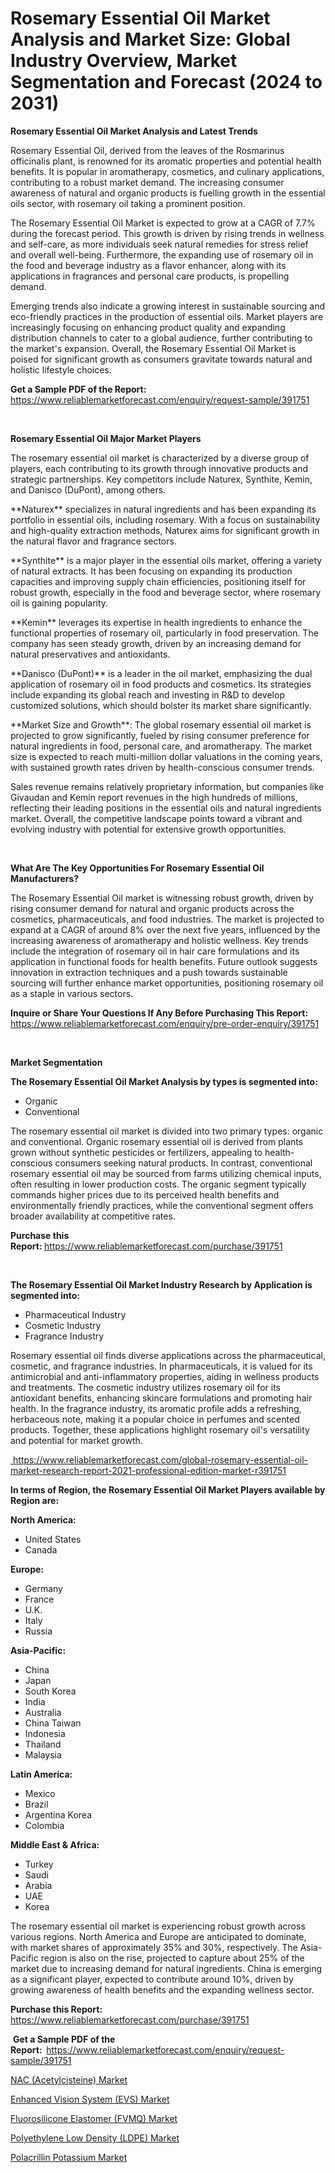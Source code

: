<p><h1>Rosemary Essential Oil Market Analysis and Market Size: Global Industry Overview, Market Segmentation and Forecast (2024 to 2031)</h1></p><p><strong>Rosemary Essential Oil Market Analysis and Latest Trends</strong></p>
<p><p>Rosemary Essential Oil, derived from the leaves of the Rosmarinus officinalis plant, is renowned for its aromatic properties and potential health benefits. It is popular in aromatherapy, cosmetics, and culinary applications, contributing to a robust market demand. The increasing consumer awareness of natural and organic products is fuelling growth in the essential oils sector, with rosemary oil taking a prominent position.</p><p>The Rosemary Essential Oil Market is expected to grow at a CAGR of 7.7% during the forecast period. This growth is driven by rising trends in wellness and self-care, as more individuals seek natural remedies for stress relief and overall well-being. Furthermore, the expanding use of rosemary oil in the food and beverage industry as a flavor enhancer, along with its applications in fragrances and personal care products, is propelling demand.</p><p>Emerging trends also indicate a growing interest in sustainable sourcing and eco-friendly practices in the production of essential oils. Market players are increasingly focusing on enhancing product quality and expanding distribution channels to cater to a global audience, further contributing to the market's expansion. Overall, the Rosemary Essential Oil Market is poised for significant growth as consumers gravitate towards natural and holistic lifestyle choices.</p></p>
<p><strong>Get a Sample PDF of the Report:&nbsp;</strong> <a href="https://www.reliablemarketforecast.com/enquiry/request-sample/391751?utm_campaign=1569&utm_medium=2&utm_source=Github&utm_content=ia&utm_term=26102024&utm_id=rosemary-essential-oil">https://www.reliablemarketforecast.com/enquiry/request-sample/391751</a></p>
<p>&nbsp;</p>
<p><strong>Rosemary Essential Oil Major Market Players</strong></p>
<p><p>The rosemary essential oil market is characterized by a diverse group of players, each contributing to its growth through innovative products and strategic partnerships. Key competitors include Naturex, Synthite, Kemin, and Danisco (DuPont), among others.</p><p>**Naturex** specializes in natural ingredients and has been expanding its portfolio in essential oils, including rosemary. With a focus on sustainability and high-quality extraction methods, Naturex aims for significant growth in the natural flavor and fragrance sectors.</p><p>**Synthite** is a major player in the essential oils market, offering a variety of natural extracts. It has been focusing on expanding its production capacities and improving supply chain efficiencies, positioning itself for robust growth, especially in the food and beverage sector, where rosemary oil is gaining popularity.</p><p>**Kemin** leverages its expertise in health ingredients to enhance the functional properties of rosemary oil, particularly in food preservation. The company has seen steady growth, driven by an increasing demand for natural preservatives and antioxidants.</p><p>**Danisco (DuPont)** is a leader in the oil market, emphasizing the dual application of rosemary oil in food products and cosmetics. Its strategies include expanding its global reach and investing in R&D to develop customized solutions, which should bolster its market share significantly.</p><p>**Market Size and Growth**: The global rosemary essential oil market is projected to grow significantly, fueled by rising consumer preference for natural ingredients in food, personal care, and aromatherapy. The market size is expected to reach multi-million dollar valuations in the coming years, with sustained growth rates driven by health-conscious consumer trends.</p><p>Sales revenue remains relatively proprietary information, but companies like Givaudan and Kemin report revenues in the high hundreds of millions, reflecting their leading positions in the essential oils and natural ingredients market. Overall, the competitive landscape points toward a vibrant and evolving industry with potential for extensive growth opportunities.</p></p>
<p>&nbsp;</p>
<p><strong>What Are The Key Opportunities For Rosemary Essential Oil Manufacturers?</strong></p>
<p><p>The Rosemary Essential Oil market is witnessing robust growth, driven by rising consumer demand for natural and organic products across the cosmetics, pharmaceuticals, and food industries. The market is projected to expand at a CAGR of around 8% over the next five years, influenced by the increasing awareness of aromatherapy and holistic wellness. Key trends include the integration of rosemary oil in hair care formulations and its application in functional foods for health benefits. Future outlook suggests innovation in extraction techniques and a push towards sustainable sourcing will further enhance market opportunities, positioning rosemary oil as a staple in various sectors.</p></p>
<p><strong>Inquire or Share Your Questions If Any Before Purchasing This Report:</strong> <a href="https://www.reliablemarketforecast.com/enquiry/pre-order-enquiry/391751?utm_campaign=1569&utm_medium=2&utm_source=Github&utm_content=ia&utm_term=26102024&utm_id=rosemary-essential-oil">https://www.reliablemarketforecast.com/enquiry/pre-order-enquiry/391751</a></p>
<p>&nbsp;</p>
<p><strong>Market Segmentation</strong></p>
<p><strong>The Rosemary Essential Oil Market Analysis by types is segmented into:</strong></p>
<p><ul><li>Organic</li><li>Conventional</li></ul></p>
<p><p>The rosemary essential oil market is divided into two primary types: organic and conventional. Organic rosemary essential oil is derived from plants grown without synthetic pesticides or fertilizers, appealing to health-conscious consumers seeking natural products. In contrast, conventional rosemary essential oil may be sourced from farms utilizing chemical inputs, often resulting in lower production costs. The organic segment typically commands higher prices due to its perceived health benefits and environmentally friendly practices, while the conventional segment offers broader availability at competitive rates.</p></p>
<p><strong>Purchase this Report:&nbsp;</strong><a href="https://www.reliablemarketforecast.com/purchase/391751?utm_campaign=1569&utm_medium=2&utm_source=Github&utm_content=ia&utm_term=26102024&utm_id=rosemary-essential-oil">https://www.reliablemarketforecast.com/purchase/391751</a></p>
<p>&nbsp;</p>
<p><strong>The Rosemary Essential Oil Market Industry Research by Application is segmented into:</strong></p>
<p><ul><li>Pharmaceutical Industry</li><li>Cosmetic Industry</li><li>Fragrance Industry</li></ul></p>
<p><p>Rosemary essential oil finds diverse applications across the pharmaceutical, cosmetic, and fragrance industries. In pharmaceuticals, it is valued for its antimicrobial and anti-inflammatory properties, aiding in wellness products and treatments. The cosmetic industry utilizes rosemary oil for its antioxidant benefits, enhancing skincare formulations and promoting hair health. In the fragrance industry, its aromatic profile adds a refreshing, herbaceous note, making it a popular choice in perfumes and scented products. Together, these applications highlight rosemary oil's versatility and potential for market growth.</p></p>
<p><a href="https://www.reliablemarketforecast.com/global-rosemary-essential-oil-market-research-report-2021-professional-edition-market-r391751?utm_campaign=1569&utm_medium=2&utm_source=Github&utm_content=ia&utm_term=26102024&utm_id=rosemary-essential-oil">&nbsp;https://www.reliablemarketforecast.com/global-rosemary-essential-oil-market-research-report-2021-professional-edition-market-r391751</a></p>
<p><strong>In terms of Region, the Rosemary Essential Oil Market Players available by Region are:</strong></p>
<p>
    <p> <strong> North America: </strong>
        <ul>
            <li>United States</li>
            <li>Canada</li>
        </ul>
        </p> 
    <p> <strong> Europe: </strong>
        <ul>
            <li>Germany</li>
            <li>France</li>
            <li>U.K.</li>
            <li>Italy</li>
            <li>Russia</li>
        </ul>
        </p> 
    <p> <strong> Asia-Pacific: </strong>
        <ul>
            <li>China</li>
            <li>Japan</li>
            <li>South Korea</li>
            <li>India</li>
            <li>Australia</li>
            <li>China Taiwan</li>
            <li>Indonesia</li>
            <li>Thailand</li>
            <li>Malaysia</li>
        </ul>
        </p> 
    <p> <strong> Latin America: </strong>
        <ul>
            <li>Mexico</li>
            <li>Brazil</li>
            <li>Argentina Korea</li>
            <li>Colombia</li>
        </ul>
        </p> 
    <p> <strong> Middle East & Africa: </strong>
        <ul>
            <li>Turkey</li>
            <li>Saudi</li>
            <li>Arabia</li>
            <li>UAE</li>
            <li>Korea</li>
        </ul>
    </p>
    </p>
<p><p>The rosemary essential oil market is experiencing robust growth across various regions. North America and Europe are anticipated to dominate, with market shares of approximately 35% and 30%, respectively. The Asia-Pacific region is also on the rise, projected to capture about 25% of the market due to increasing demand for natural ingredients. China is emerging as a significant player, expected to contribute around 10%, driven by growing awareness of health benefits and the expanding wellness sector.</p></p>
<p><strong>Purchase this Report: </strong><a href="https://www.reliablemarketforecast.com/purchase/391751?utm_campaign=1569&utm_medium=2&utm_source=Github&utm_content=ia&utm_term=26102024&utm_id=rosemary-essential-oil">https://www.reliablemarketforecast.com/purchase/391751</a></p>
<p>&nbsp;<strong>Get a Sample PDF of the Report:&nbsp;&nbsp;</strong><a href="https://www.reliablemarketforecast.com/enquiry/request-sample/391751?utm_campaign=1569&utm_medium=2&utm_source=Github&utm_content=ia&utm_term=26102024&utm_id=rosemary-essential-oil">https://www.reliablemarketforecast.com/enquiry/request-sample/391751</a></p>
<p><strong></strong></p>
<p><p><a href="https://www.linkedin.com/pulse/nac-acetylcisteine-market-research-report-2024-2031-zymolyase-uqzec?utm_campaign=1569&utm_medium=2&utm_source=Github&utm_content=ia&utm_term=26102024&utm_id=rosemary-essential-oil">NAC (Acetylcisteine) Market</a></p><p><a href="https://www.linkedin.com/pulse/exploring-enhanced-vision-system-evs-market-dynamics-global-trends-plnfc?utm_campaign=1569&utm_medium=2&utm_source=Github&utm_content=ia&utm_term=26102024&utm_id=rosemary-essential-oil">Enhanced Vision System (EVS) Market</a></p><p><a href="https://www.linkedin.com/pulse/investment-opportunities-fluorosilicone-elastomer-fvmq-sector-risk-lgrvc?utm_campaign=1569&utm_medium=2&utm_source=Github&utm_content=ia&utm_term=26102024&utm_id=rosemary-essential-oil">Fluorosilicone Elastomer (FVMQ) Market</a></p><p><a href="https://www.linkedin.com/pulse/booming-polyethylene-low-density-ldpe-market-sector-analysis-growth-gq07c?utm_campaign=1569&utm_medium=2&utm_source=Github&utm_content=ia&utm_term=26102024&utm_id=rosemary-essential-oil">Polyethylene Low Density (LDPE) Market</a></p><p><a href="https://github.com/NargisHussain432/Market-Research-Report-List-1/blob/main/polacrillin-potassium-market.md?utm_campaign=1569&utm_medium=2&utm_source=Github&utm_content=ia&utm_term=26102024&utm_id=rosemary-essential-oil">Polacrillin Potassium Market</a></p></p>